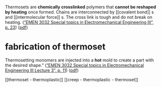 Thermosets are **chemically crosslinked** polymers that **cannot be reshaped by heating** once formed. Chains are interconnected by [[covalent bond]] s and [[intermolecular force]] s. The cross link is tough and do not break on heating.  ([“EMEN 3032 Special topics in Electromechanical Engineering III”, p. 23](zotero://select/library/items/3UBF9LWL)) ([pdf](zotero://open-pdf/library/items/IJLPFJ7H?page=23&annotation=DE5Q23BY))

# fabrication of thermoset 
Thermosetting monomers are injected into a **hot** mold to create a part with the desired shape.” ([“EMEN 3032 Special topics in Electromechanical Engineering III Lecture 3”, p. 11](zotero://select/library/items/8J65FRWW)) ([pdf](zotero://open-pdf/library/items/8A7PQIJG?page=11&annotation=GM8VANHU))


[[thermoset - thermoplastic]]
[[creep - thermoplastic - thermoset]]
